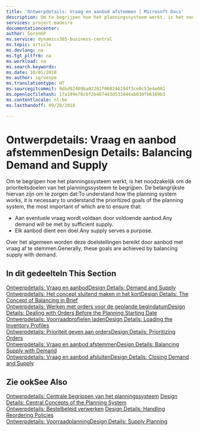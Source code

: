 ```yaml
---
title: 'Ontwerpdetails: Vraag en aanbod afstemmen | Microsoft Docs'
description: Om te begrijpen hoe het planningssysteem werkt, is het noodzakelijk om de prioriteitsdoelen van het planningssysteem te begrijpen. De belangrijkste hiervan zijn om te zorgen dat aan eventuele vraag wordt voldaan door voldoende aanbod en dat elk aanbod een doel dient.
services: project-madeira
documentationcenter: 
author: SorenGP
ms.service: dynamics365-business-central
ms.topic: article
ms.devlang: na
ms.tgt_pltfrm: na
ms.workload: na
ms.search.keywords: 
ms.date: 10/01/2018
ms.author: sgroespe
ms.translationtype: HT
ms.sourcegitcommit: 9dbd92409ba02281f008246194f3ce0c53e4e001
ms.openlocfilehash: 17a189e78cbf2b487443d531044ab030fb6169b3
ms.contentlocale: nl-be
ms.lasthandoff: 09/28/2018

---
```

# <a name="design-details-balancing-demand-and-supply"></a><span data-ttu-id="52ae7-103">Ontwerpdetails: Vraag en aanbod afstemmen</span><span class="sxs-lookup"><span data-stu-id="52ae7-103">Design Details: Balancing Demand and Supply</span></span>
<span data-ttu-id="52ae7-104">Om te begrijpen hoe het planningssysteem werkt, is het noodzakelijk om de prioriteitsdoelen van het planningssysteem te begrijpen. De belangrijkste hiervan zijn om te zorgen dat:</span><span class="sxs-lookup"><span data-stu-id="52ae7-104">To understand how the planning system works, it is necessary to understand the prioritized goals of the planning system, the most important of which are to ensure that:</span></span>  

- <span data-ttu-id="52ae7-105">Aan eventuele vraag wordt voldaan door voldoende aanbod.</span><span class="sxs-lookup"><span data-stu-id="52ae7-105">Any demand will be met by sufficient supply.</span></span>  
- <span data-ttu-id="52ae7-106">Elk aanbod dient een doel.</span><span class="sxs-lookup"><span data-stu-id="52ae7-106">Any supply serves a purpose.</span></span>  

 <span data-ttu-id="52ae7-107">Over het algemeen worden deze doelstellingen bereikt door aanbod met vraag af te stemmen.</span><span class="sxs-lookup"><span data-stu-id="52ae7-107">Generally, these goals are achieved by balancing supply with demand.</span></span>  

## <a name="in-this-section"></a><span data-ttu-id="52ae7-108">In dit gedeelte</span><span class="sxs-lookup"><span data-stu-id="52ae7-108">In This Section</span></span>  
[<span data-ttu-id="52ae7-109">Ontwerpdetails: Vraag en aanbod</span><span class="sxs-lookup"><span data-stu-id="52ae7-109">Design Details: Demand and Supply</span></span>](design-details-demand-and-supply.md)  
[<span data-ttu-id="52ae7-110">Ontwerpdetails: Het concept sluitend maken in het kort</span><span class="sxs-lookup"><span data-stu-id="52ae7-110">Design Details: The Concept of Balancing in Brief</span></span>](design-details-the-concept-of-balancing-in-brief.md)  
[<span data-ttu-id="52ae7-111">Ontwerpdetails: Werken met orders voor de geplande begindatum</span><span class="sxs-lookup"><span data-stu-id="52ae7-111">Design Details: Dealing with Orders Before the Planning Starting Date</span></span>](design-details-dealing-with-orders-before-the-planning-starting-date.md)  
[<span data-ttu-id="52ae7-112">Ontwerpdetails: Voorraadprofielen laden</span><span class="sxs-lookup"><span data-stu-id="52ae7-112">Design Details: Loading the Inventory Profiles</span></span>](design-details-loading-the-inventory-profiles.md)  
[<span data-ttu-id="52ae7-113">Ontwerpdetails: Prioriteit geven aan orders</span><span class="sxs-lookup"><span data-stu-id="52ae7-113">Design Details: Prioritizing Orders</span></span>](design-details-prioritizing-orders.md)  
[<span data-ttu-id="52ae7-114">Ontwerpdetails: Vraag en aanbod afstemmen</span><span class="sxs-lookup"><span data-stu-id="52ae7-114">Design Details: Balancing Supply with Demand</span></span>](design-details-balancing-supply-with-demand.md)  
[<span data-ttu-id="52ae7-115">Ontwerpdetails: Vraag en aanbod afsluiten</span><span class="sxs-lookup"><span data-stu-id="52ae7-115">Design Details: Closing Demand and Supply</span></span>](design-details-closing-demand-and-supply.md)  

## <a name="see-also"></a><span data-ttu-id="52ae7-116">Zie ook</span><span class="sxs-lookup"><span data-stu-id="52ae7-116">See Also</span></span>  
 <span data-ttu-id="52ae7-117">[Ontwerpdetails: Centrale begrippen van het planningssysteem](design-details-central-concepts-of-the-planning-system.md) </span><span class="sxs-lookup"><span data-stu-id="52ae7-117">[Design Details: Central Concepts of the Planning System](design-details-central-concepts-of-the-planning-system.md) </span></span>  
 <span data-ttu-id="52ae7-118">[Ontwerpdetails: Bestelbeleid verwerken](design-details-handling-reordering-policies.md) </span><span class="sxs-lookup"><span data-stu-id="52ae7-118">[Design Details: Handling Reordering Policies](design-details-handling-reordering-policies.md) </span></span>  
 [<span data-ttu-id="52ae7-119">Ontwerpdetails: Voorraadplanning</span><span class="sxs-lookup"><span data-stu-id="52ae7-119">Design Details: Supply Planning</span></span>](design-details-supply-planning.md)

